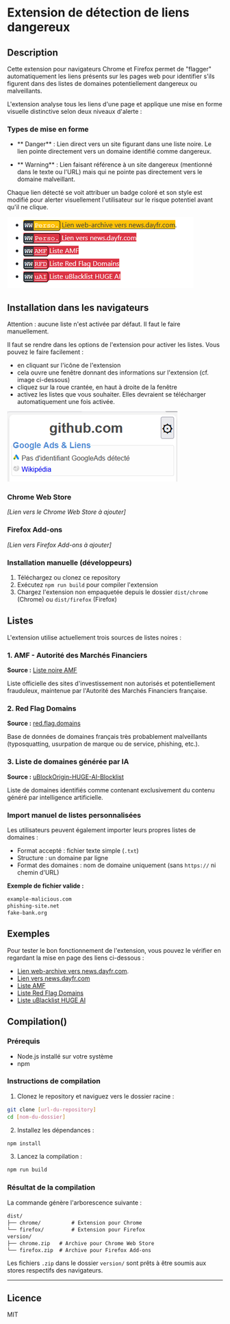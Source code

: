 # Extension de détection de liens dangereux

## Description

Cette extension pour navigateurs Chrome et Firefox permet de "flagger" automatiquement les liens présents sur les pages web pour identifier s'ils figurent dans des listes de domaines potentiellement dangereux ou malveillants.

L'extension analyse tous les liens d'une page et applique une mise en forme visuelle distinctive selon deux niveaux d'alerte :

### Types de mise en forme

- ** Danger** : Lien direct vers un site figurant dans une liste noire. Le lien pointe directement vers un domaine identifié comme dangereux.

- ** Warning** : Lien faisant référence à un site dangereux (mentionné dans le texte ou l'URL) mais qui ne pointe pas directement vers le domaine malveillant.

Chaque lien détecté se voit attribuer un badge coloré et son style est modifié pour alerter visuellement l'utilisateur sur le risque potentiel avant qu'il ne clique.

![Exemple d'affichage](/docs/example.png "Exemple d'affichage")

## Installation dans les navigateurs

Attention : aucune liste n'est activée par défaut. Il faut le faire manuellement.

Il faut se rendre dans les options de l'extension pour activer les listes. Vous pouvez le faire facilement :
- en cliquant sur l'icône de l'extension
- cela ouvre une fenêtre donnant des informations sur l'extension (cf. image ci-dessous)
- cliquez sur la roue crantée, en haut à droite de la fenêtre
- activez les listes que vous souhaiter. Elles devraient se télécharger automatiquement une fois activée.

![Popup de l'extension](/docs/popup.png "Popup de l'extension")

### Chrome Web Store
*[Lien vers le Chrome Web Store à ajouter]*

### Firefox Add-ons
*[Lien vers Firefox Add-ons à ajouter]*

### Installation manuelle (développeurs)
1. Téléchargez ou clonez ce repository
2. Exécutez `npm run build` pour compiler l'extension
3. Chargez l'extension non empaquetée depuis le dossier `dist/chrome` (Chrome) ou `dist/firefox` (Firefox)

## Listes

L'extension utilise actuellement trois sources de listes noires :

### 1. AMF - Autorité des Marchés Financiers
**Source :** [Liste noire AMF](https://www.amf-france.org/fr/espace-epargnants/proteger-son-epargne/listes-noires-et-mises-en-garde)

Liste officielle des sites d'investissement non autorisés et potentiellement frauduleux, maintenue par l'Autorité des Marchés Financiers française.

### 2. Red Flag Domains
**Source :** [red.flag.domains](https://red.flag.domains/)

Base de données de domaines français très probablement malveillants (typosquatting, usurpation de marque ou de service, phishing, etc.).

### 3. Liste de domaines générée par IA
**Source :** [uBlockOrigin-HUGE-AI-Blocklist](https://github.com/laylavish/uBlockOrigin-HUGE-AI-Blocklist/tree/main)

Liste de domaines identifiés comme contenant exclusivement du contenu généré par intelligence artificielle.

### Import manuel de listes personnalisées

Les utilisateurs peuvent également importer leurs propres listes de domaines :

- Format accepté : fichier texte simple (`.txt`)
- Structure : un domaine par ligne
- Format des domaines : nom de domaine uniquement (sans `https://` ni chemin d'URL)

**Exemple de fichier valide :**
```
example-malicious.com
phishing-site.net
fake-bank.org
```

## Exemples

Pour tester le bon fonctionnement de l'extension, vous pouvez le vérifier en regardant la mise en page des liens ci-dessous :

 - [Lien web-archive vers news.dayfr.com](https://web.archive.org/web/20250207090936/https://news.dayfr.com/technologie/14740.html).
 - [Lien vers news.dayfr.com](https://news.dayfr.com/technologie/14740.html)
 - [Liste AMF](https://divorion.com)
 - [Liste Red Flag Domains](https://envoicourrier.fr)
 - [Liste uBlacklist HUGE AI](https://90creators.com/)
 
## Compilation()

### Prérequis
- Node.js installé sur votre système
- npm

### Instructions de compilation

1. Clonez le repository et naviguez vers le dossier racine :
```bash
git clone [url-du-repository]
cd [nom-du-dossier]
```

2. Installez les dépendances :
```bash
npm install
```

3. Lancez la compilation :
```bash
npm run build
```

### Résultat de la compilation

La commande génère l'arborescence suivante :

```
dist/
├── chrome/          # Extension pour Chrome
└── firefox/         # Extension pour Firefox
version/
├── chrome.zip   # Archive pour Chrome Web Store
└── firefox.zip  # Archive pour Firefox Add-ons
```

Les fichiers `.zip` dans le dossier `version/` sont prêts à être soumis aux stores respectifs des navigateurs.

---

## Licence

MIT